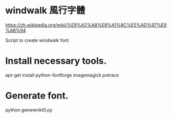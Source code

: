 # windwalk 風行字體
https://zh.wikipedia.org/wiki/%E9%A2%A8%E8%A1%8C%E5%AD%97%E9%AB%94

Script to create windwalk font.

# Install necessary tools.

apt-get install python-fontforge imagemagick potrace

# Generate font.

python genwwnkt0.py
